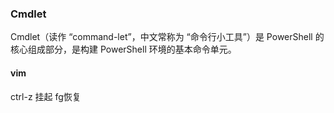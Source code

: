 
### Cmdlet
Cmdlet（读作 “command-let”，中文常称为 “命令行小工具”）是 PowerShell 的核心组成部分，是构建 PowerShell 环境的基本命令单元。

#### vim
ctrl-z 挂起 fg恢复